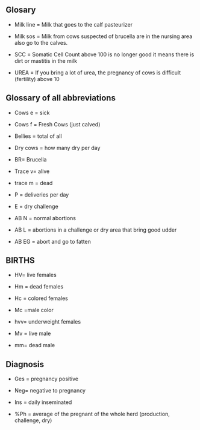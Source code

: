 ## Glosary

* Milk line = Milk that goes to the calf pasteurizer

* Milk sos = Milk from cows suspected of brucella are in the nursing area also go to the calves.

* SCC = Somatic Cell Count above 100 is no longer good it means there is dirt or mastitis in the milk

* UREA = If you bring a lot of urea, the pregnancy of cows is difficult (fertility) above 10

## Glossary of all abbreviations

* Cows e = sick

* Cows f = Fresh Cows (just calved)

* Bellies = total of all

* Dry cows = how many dry per day

* BR= Brucella

* Trace v= alive

* trace m = dead

* P = deliveries per day

* E = dry challenge

* AB N = normal abortions

* AB L = abortions in a challenge or dry area that bring good udder

* AB EG = abort and go to fatten

## BIRTHS

* HV= live females

* Hm = dead females

* Hc = colored females

* Mc =male color

* hvv= underweight females

* Mv = live male

* mm= dead male

## Diagnosis

* Ges = pregnancy positive

* Neg= negative to pregnancy

* Ins = daily inseminated

* %Ph = average of the pregnant of the whole herd (production, challenge, dry)

